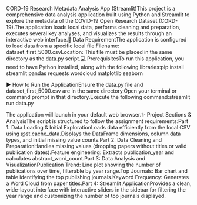 CORD-19 Research Metadata Analysis App (Streamlit)This project is a comprehensive data analysis application built using Python and Streamlit to explore the metadata of the COVID-19 Open Research Dataset (CORD-19).The application loads local data, performs cleaning and preparation, executes several key analyses, and visualizes the results through an interactive web interface.💾 Data RequirementThe application is configured to load data from a specific local file:Filename: dataset_first_5000.csvLocation: This file must be placed in the same directory as the data.py script.💻 PrerequisitesTo run this application, you need to have Python installed, along with the following libraries:pip install streamlit pandas requests wordcloud matplotlib seaborn

▶️ How to Run the ApplicationEnsure the data.py file and dataset_first_5000.csv are in the same directory.Open your terminal or command prompt in that directory.Execute the following command:streamlit run data.py

The application will launch in your default web browser.✨ Project Sections & AnalysisThe script is structured to follow the assignment requirements:Part 1: Data Loading & Initial ExplorationLoads data efficiently from the local CSV using @st.cache_data.Displays the DataFrame dimensions, column data types, and initial missing value counts.Part 2: Data Cleaning and PreparationHandles missing values (dropping papers without titles or valid publication dates).Feature engineering: Extracts publication_year and calculates abstract_word_count.Part 3: Data Analysis and VisualizationPublication Trend: Line plot showing the number of publications over time, filterable by year range.Top Journals: Bar chart and table identifying the top publishing journals.Keyword Frequency: Generates a Word Cloud from paper titles.Part 4: Streamlit ApplicationProvides a clean, wide-layout interface with interactive sliders in the sidebar for filtering the year range and customizing the number of top journals displayed.